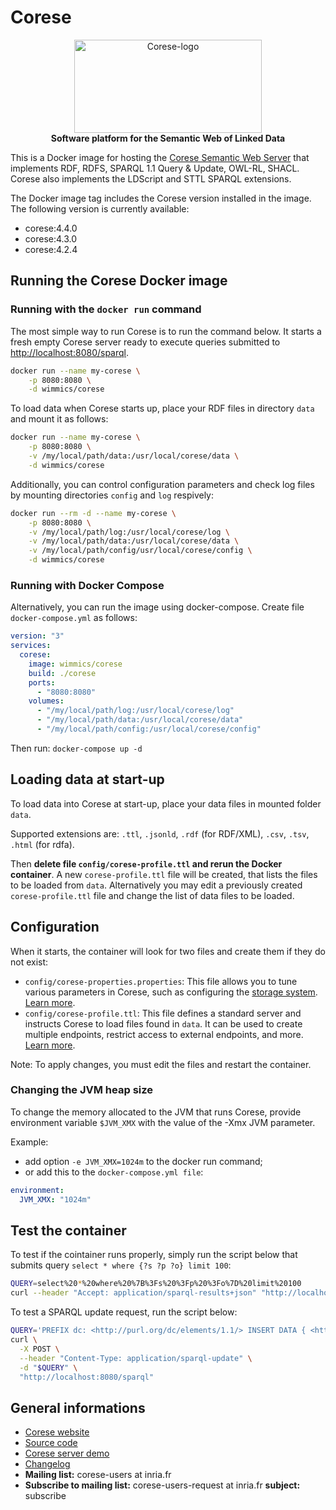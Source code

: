 <!-- markdownlint-configure-file { "MD004": { "style": "consistent" } } -->
<!-- markdownlint-disable MD033 -->

# Corese

<p align="center">
    <a href="https://project.inria.fr/corese/">
        <img src="https://user-images.githubusercontent.com/5692787/151987397-316a61f0-8098-4d37-a4e8-69180e33261a.svg" width="300" height="149" alt="Corese-logo">
    </a>
    <br>
    <strong>Software platform for the Semantic Web of Linked Data</strong>
</p>
<!-- markdownlint-enable MD033 -->

This is a Docker image for hosting the [Corese Semantic Web Server](https://project.inria.fr/corese/) that implements RDF, RDFS, SPARQL 1.1 Query & Update, OWL-RL, SHACL.
Corese also implements the LDScript and STTL SPARQL extensions.

The Docker image tag includes the Corese version installed in the image. The following version is currently available:

- corese:4.4.0
- corese:4.3.0
- corese:4.2.4

## Running the Corese Docker image

### Running with the `docker run` command

The most simple way to run Corese is to run the command below.
It starts a fresh empty Corese server ready to execute queries submitted to <http://localhost:8080/sparql>.

```sh
docker run --name my-corese \
    -p 8080:8080 \
    -d wimmics/corese
```

To load data when Corese starts up, place your RDF files in directory `data` and mount it as follows:

```sh
docker run --name my-corese \
    -p 8080:8080 \
    -v /my/local/path/data:/usr/local/corese/data \
    -d wimmics/corese
```

Additionally, you can control configuration parameters and check log files by mounting directories `config` and `log` respively:

```sh
docker run --rm -d --name my-corese \
    -p 8080:8080 \
    -v /my/local/path/log:/usr/local/corese/log \
    -v /my/local/path/data:/usr/local/corese/data \
    -v /my/local/path/config/usr/local/corese/config \
    -d wimmics/corese
```

### Running with Docker Compose

Alternatively, you can run the image using docker-compose.
Create file `docker-compose.yml` as follows:

```yml
version: "3"
services:
  corese:
    image: wimmics/corese
    build: ./corese
    ports:
      - "8080:8080"
    volumes:
      - "/my/local/path/log:/usr/local/corese/log"
      - "/my/local/path/data:/usr/local/corese/data"
      - "/my/local/path/config:/usr/local/corese/config"
```

Then run: `docker-compose up -d`

## Loading data at start-up

To load data into Corese at start-up, place your data files in mounted folder `data`.

Supported extensions are: `.ttl`, `.jsonld`, `.rdf` (for RDF/XML), `.csv`, `.tsv`, `.html` (for rdfa).

Then **delete file `config/corese-profile.ttl` and rerun the Docker container**.
A new `corese-profile.ttl` file will be created, that lists the files to be loaded from `data`.
Alternatively you may edit a previously created `corese-profile.ttl` file and change the list of data files to be loaded.

## Configuration

When it starts, the container will look for two files and create them if they do not exist:

- `config/corese-properties.properties`: This file allows you to tune various parameters in Corese, such as configuring the [storage system](https://github.com/Wimmics/corese/blob/master/docs/storage/Configuring%20and%20Connecting%20to%20Different%20Storage%20Systems%20in%20Corese.md). [Learn more](https://github.com/Wimmics/corese/blob/master/corese-server/build-docker/corese/corese-default-properties.ini).
- `config/corese-profile.ttl`: This file defines a standard server and instructs Corese to load files found in `data`. It can be used to create multiple endpoints, restrict access to external endpoints, and more. [Learn more](https://github.com/Wimmics/corese/blob/master/docs/getting%20started/Getting%20Started%20With%20Corese-server.md).

Note: To apply changes, you must edit the files and restart the container.


### Changing the JVM heap size

To change the memory allocated to the JVM that runs Corese, provide environment variable `$JVM_XMX` with the value of the -Xmx JVM parameter.

Example:

- add option `-e JVM_XMX=1024m` to the docker run command;
- or add this to the `docker-compose.yml file`:

```yml
environment:
  JVM_XMX: "1024m"
```

## Test the container

To test if the cointainer runs properly, simply run the script below that submits query `select * where {?s ?p ?o} limit 100`:

```sh
QUERY=select%20*%20where%20%7B%3Fs%20%3Fp%20%3Fo%7D%20limit%20100
curl --header "Accept: application/sparql-results+json" "http://localhost:8080/sparql?query=$QUERY"
```

To test a SPARQL update request, run the script below:

```sh
QUERY='PREFIX dc: <http://purl.org/dc/elements/1.1/> INSERT DATA { <http://example/book1> dc:title "A new book" . }'
curl \
  -X POST \
  --header "Content-Type: application/sparql-update" \
  -d "$QUERY" \
  "http://localhost:8080/sparql"
```

## General informations

- [Corese website](https://project.inria.fr/corese)
- [Source code](https://github.com/Wimmics/corese)
- [Corese server demo](http://corese.inria.fr/)
- [Changelog](https://github.com/Wimmics/corese/blob/master/CHANGELOG.md)
- **Mailing list:** corese-users at inria.fr
- **Subscribe to mailing list:** corese-users-request at inria.fr **subject:** subscribe
